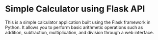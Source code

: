 # Simple Calculator using Flask API

This is a simple calculator application built using the Flask framework in Python. 
It allows you to perform basic arithmetic operations such as addition, subtraction, multiplication, and division through a web interface.
